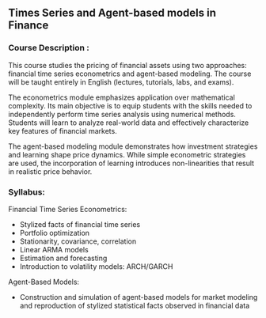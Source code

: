 ## Times Series and Agent-based models in Finance 

### Course Description : 

This course studies the pricing of financial assets using two approaches: financial time series econometrics and agent-based modeling. The course will be taught entirely in English (lectures, tutorials, labs, and exams).

The econometrics module emphasizes application over mathematical complexity. Its main objective is to equip students with the skills needed to independently perform time series analysis using numerical methods. Students will learn to analyze real-world data and effectively characterize key features of financial markets.

The agent-based modeling module demonstrates how investment strategies and learning shape price dynamics. While simple econometric strategies are used, the incorporation of learning introduces non-linearities that result in realistic price behavior.

### Syllabus:

Financial Time Series Econometrics:
- Stylized facts of financial time series
- Portfolio optimization
- Stationarity, covariance, correlation
- Linear ARMA models
- Estimation and forecasting
- Introduction to volatility models: ARCH/GARCH

Agent-Based Models:
- Construction and simulation of agent-based models for market modeling and reproduction of stylized statistical facts observed in financial data
